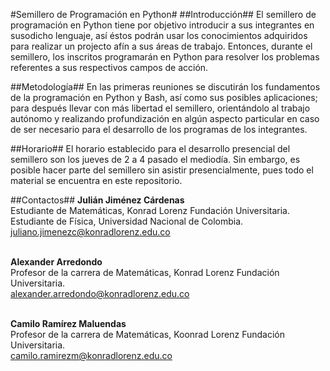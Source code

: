 #Semillero de Programación en Python#
##Introducción##
El semillero de programación en Python tiene por objetivo introducir a sus integrantes en susodicho lenguaje, así éstos podrán usar los conocimientos adquiridos para realizar un projecto afín a sus áreas de trabajo. Entonces, durante el semillero, los inscritos programarán en Python para resolver los problemas referentes a sus respectivos campos de acción. 

##Metodología##
En las primeras reuniones se discutirán los fundamentos de la programación en Python y Bash, así como sus posibles aplicaciones; para después llevar con más libertad el semillero, orientándolo al trabajo autónomo y realizando profundización en algún aspecto particular en caso de ser necesario para el desarrollo de los programas de los integrantes.

##Horario##
El horario establecido para el desarrollo presencial del semillero son los jueves de 2 a 4 pasado el mediodía. Sin embargo, es posible hacer parte del semillero sin asistir presencialmente, pues todo el material se encuentra en este repositorio.

##Contactos##
<b>Julián Jiménez Cárdenas</b> <br>
Estudiante de Matemáticas, Konrad Lorenz Fundación Universitaria. <br>
Estudiante de Física, Universidad Nacional de Colombia. <br>
<juliano.jimenezc@konradlorenz.edu.co> <br> <br>

<b>Alexander Arredondo</b> <br>
Profesor de la carrera de Matemáticas, Konrad Lorenz Fundación Universitaria. <br>
<alexander.arredondo@konradlorenz.edu.co> <br> <br>

<b>Camilo Ramírez Maluendas</b> <br>
Profesor de la carrera de Matemáticas, Koonrad Lorenz Fundación Universitaria. <br>
<camilo.ramirezm@konradlorenz.edu.co>